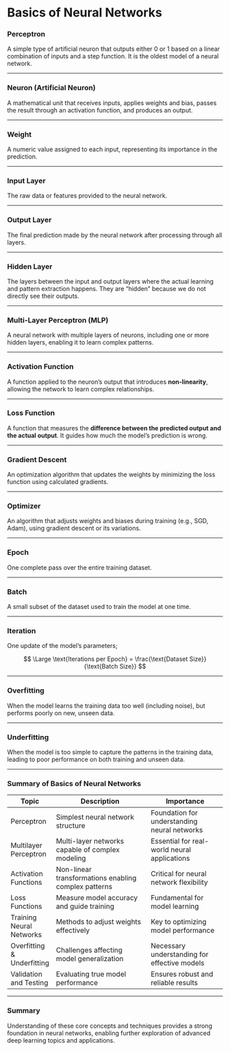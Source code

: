 <script type="text/javascript" async
    src="https://polyfill.io/v3/polyfill.min.js?features=es6">
</script>
<script type="text/javascript" async
    src="https://cdnjs.cloudflare.com/ajax/libs/mathjax/3.2.0/es5/tex-mml-chtml.js">
</script>

# Basics of Neural Networks

### Perceptron

A simple type of artificial neuron that outputs either 0 or 1 based on a
linear combination of inputs and a step function. It is the oldest model
of a neural network.

------------------------------------------------------------------------

### Neuron (Artificial Neuron)

A mathematical unit that receives inputs, applies weights and bias,
passes the result through an activation function, and produces an
output.

------------------------------------------------------------------------

### Weight

A numeric value assigned to each input, representing its importance in
the prediction.

------------------------------------------------------------------------

### Input Layer

The raw data or features provided to the neural network.

------------------------------------------------------------------------

### Output Layer

The final prediction made by the neural network after processing through
all layers.

------------------------------------------------------------------------

### Hidden Layer

The layers between the input and output layers where the actual learning
and pattern extraction happens. They are “hidden” because we do not
directly see their outputs.

------------------------------------------------------------------------

### Multi-Layer Perceptron (MLP)

A neural network with multiple layers of neurons, including one or more
hidden layers, enabling it to learn complex patterns.

------------------------------------------------------------------------

### Activation Function

A function applied to the neuron’s output that introduces
**non-linearity**, allowing the network to learn complex relationships.

------------------------------------------------------------------------

### Loss Function

A function that measures the **difference between the predicted output
and the actual output**. It guides how much the model’s prediction is
wrong.

------------------------------------------------------------------------

### Gradient Descent

An optimization algorithm that updates the weights by minimizing the
loss function using calculated gradients.

------------------------------------------------------------------------

### Optimizer

An algorithm that adjusts weights and biases during training (e.g., SGD,
Adam), using gradient descent or its variations.

------------------------------------------------------------------------

### Epoch

One complete pass over the entire training dataset.

------------------------------------------------------------------------

### Batch

A small subset of the dataset used to train the model at one time.

------------------------------------------------------------------------

### Iteration

One update of the model’s parameters;

$$
\Large \text{Iterations per Epoch} = \frac{\text{Dataset Size}}{\text{Batch Size}}
$$

------------------------------------------------------------------------

### Overfitting

When the model learns the training data too well (including noise), but
performs poorly on new, unseen data.

------------------------------------------------------------------------

### Underfitting

When the model is too simple to capture the patterns in the training
data, leading to poor performance on both training and unseen data.

------------------------------------------------------------------------

### Summary of Basics of Neural Networks

<table>
<colgroup>
<col style="width: 20%" />
<col style="width: 44%" />
<col style="width: 35%" />
</colgroup>
<thead>
<tr>
<th>Topic</th>
<th>Description</th>
<th>Importance</th>
</tr>
</thead>
<tbody>
<tr>
<td>Perceptron</td>
<td>Simplest neural network structure</td>
<td>Foundation for understanding neural networks</td>
</tr>
<tr>
<td>Multilayer Perceptron</td>
<td>Multi-layer networks capable of complex modeling</td>
<td>Essential for real-world neural applications</td>
</tr>
<tr>
<td>Activation Functions</td>
<td>Non-linear transformations enabling complex patterns</td>
<td>Critical for neural network flexibility</td>
</tr>
<tr>
<td>Loss Functions</td>
<td>Measure model accuracy and guide training</td>
<td>Fundamental for model learning</td>
</tr>
<tr>
<td>Training Neural Networks</td>
<td>Methods to adjust weights effectively</td>
<td>Key to optimizing model performance</td>
</tr>
<tr>
<td>Overfitting &amp; Underfitting</td>
<td>Challenges affecting model generalization</td>
<td>Necessary understanding for effective models</td>
</tr>
<tr>
<td>Validation and Testing</td>
<td>Evaluating true model performance</td>
<td>Ensures robust and reliable results</td>
</tr>
</tbody>
</table>

------------------------------------------------------------------------

### Summary

Understanding of these core concepts and techniques provides a strong
foundation in neural networks, enabling further exploration of advanced
deep learning topics and applications.
